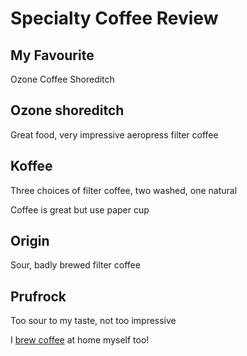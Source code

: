 # Specialty Coffee Review

## My Favourite

Ozone Coffee Shoreditch

## Ozone shoreditch

Great food, very impressive aeropress filter coffee

## Koffee

Three choices of filter coffee, two washed, one natural

Coffee is great but use paper cup

## Origin

Sour, badly brewed filter coffee

## Prufrock

Too sour to my taste, not too impressive

I [brew coffee](coffee.md) at home myself too!
